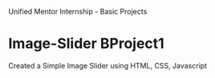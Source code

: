 Unified Mentor Internship - Basic Projects
# Image-Slider BProject1
Created a Simple Image Slider using HTML, CSS, Javascript 
